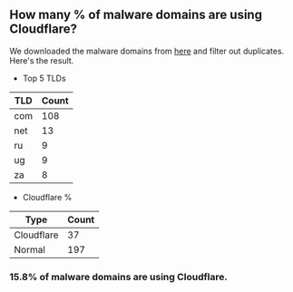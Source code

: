## How many % of malware domains are using Cloudflare?


We downloaded the malware domains from [here](https://urlhaus.abuse.ch) and filter out duplicates.
Here's the result.


[//]: # (start replacement)


- Top 5 TLDs

| TLD | Count |
| --- | --- |
| com | 108 |
| net | 13 |
| ru | 9 |
| ug | 9 |
| za | 8 |


- Cloudflare %

| Type | Count |
| --- | --- |
| Cloudflare | 37 |
| Normal | 197 |


### 15.8% of malware domains are using Cloudflare.
